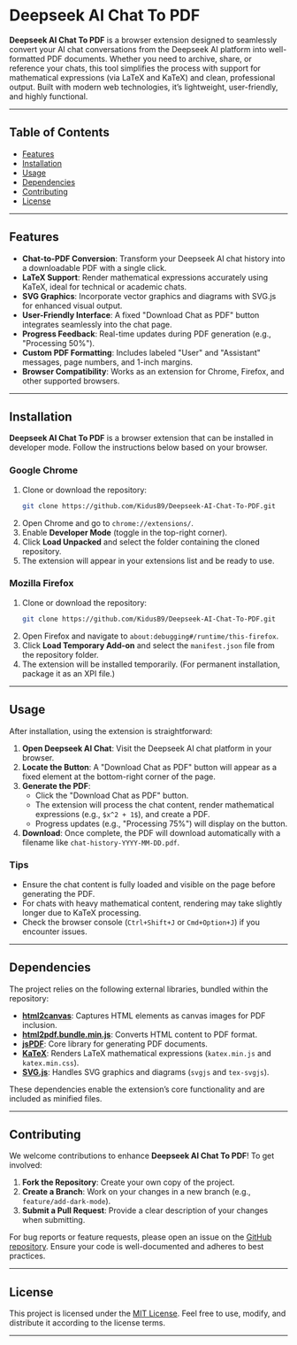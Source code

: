 # Deepseek AI Chat To PDF

**Deepseek AI Chat To PDF** is a browser extension designed to seamlessly convert your AI chat conversations from the Deepseek AI platform into well-formatted PDF documents. Whether you need to archive, share, or reference your chats, this tool simplifies the process with support for mathematical expressions (via LaTeX and KaTeX) and clean, professional output. Built with modern web technologies, it’s lightweight, user-friendly, and highly functional.

---

## Table of Contents

- [Features](#features)
- [Installation](#installation)
- [Usage](#usage)
- [Dependencies](#dependencies)
- [Contributing](#contributing)
- [License](#license)

---

## Features

- **Chat-to-PDF Conversion**: Transform your Deepseek AI chat history into a downloadable PDF with a single click.
- **LaTeX Support**: Render mathematical expressions accurately using KaTeX, ideal for technical or academic chats.
- **SVG Graphics**: Incorporate vector graphics and diagrams with SVG.js for enhanced visual output.
- **User-Friendly Interface**: A fixed "Download Chat as PDF" button integrates seamlessly into the chat page.
- **Progress Feedback**: Real-time updates during PDF generation (e.g., "Processing 50%").
- **Custom PDF Formatting**: Includes labeled "User" and "Assistant" messages, page numbers, and 1-inch margins.
- **Browser Compatibility**: Works as an extension for Chrome, Firefox, and other supported browsers.

---

## Installation

**Deepseek AI Chat To PDF** is a browser extension that can be installed in developer mode. Follow the instructions below based on your browser.

### Google Chrome

1. Clone or download the repository:
   ```bash
   git clone https://github.com/KidusB9/Deepseek-AI-Chat-To-PDF.git
   ```
2. Open Chrome and go to `chrome://extensions/`.
3. Enable **Developer Mode** (toggle in the top-right corner).
4. Click **Load Unpacked** and select the folder containing the cloned repository.
5. The extension will appear in your extensions list and be ready to use.

### Mozilla Firefox

1. Clone or download the repository:
   ```bash
   git clone https://github.com/KidusB9/Deepseek-AI-Chat-To-PDF.git
   ```
2. Open Firefox and navigate to `about:debugging#/runtime/this-firefox`.
3. Click **Load Temporary Add-on** and select the `manifest.json` file from the repository folder.
4. The extension will be installed temporarily. (For permanent installation, package it as an XPI file.)

---

## Usage

After installation, using the extension is straightforward:

1. **Open Deepseek AI Chat**: Visit the Deepseek AI chat platform in your browser.
2. **Locate the Button**: A "Download Chat as PDF" button will appear as a fixed element at the bottom-right corner of the page.
3. **Generate the PDF**:
   - Click the "Download Chat as PDF" button.
   - The extension will process the chat content, render mathematical expressions (e.g., `$x^2 + 1$`), and create a PDF.
   - Progress updates (e.g., "Processing 75%") will display on the button.
4. **Download**: Once complete, the PDF will download automatically with a filename like `chat-history-YYYY-MM-DD.pdf`.

### Tips
- Ensure the chat content is fully loaded and visible on the page before generating the PDF.
- For chats with heavy mathematical content, rendering may take slightly longer due to KaTeX processing.
- Check the browser console (`Ctrl+Shift+J` or `Cmd+Option+J`) if you encounter issues.

---

## Dependencies

The project relies on the following external libraries, bundled within the repository:

- **[html2canvas](https://html2canvas.hertzen.com/)**: Captures HTML elements as canvas images for PDF inclusion.
- **[html2pdf.bundle.min.js](https://ekoopmans.github.io/html2pdf.js/)**: Converts HTML content to PDF format.
- **[jsPDF](https://github.com/parallax/jsPDF)**: Core library for generating PDF documents.
- **[KaTeX](https://katex.org/)**: Renders LaTeX mathematical expressions (`katex.min.js` and `katex.min.css`).
- **[SVG.js](https://svgjs.dev/)**: Handles SVG graphics and diagrams (`svgjs` and `tex-svgjs`).

These dependencies enable the extension’s core functionality and are included as minified files.

---

## Contributing

We welcome contributions to enhance **Deepseek AI Chat To PDF**! To get involved:

1. **Fork the Repository**: Create your own copy of the project.
2. **Create a Branch**: Work on your changes in a new branch (e.g., `feature/add-dark-mode`).
3. **Submit a Pull Request**: Provide a clear description of your changes when submitting.

For bug reports or feature requests, please open an issue on the [GitHub repository](https://github.com/KidusB9/Deepseek-AI-Chat-To-PDF/issues). Ensure your code is well-documented and adheres to best practices.

---

## License

This project is licensed under the [MIT License](LICENSE). Feel free to use, modify, and distribute it according to the license terms.

---